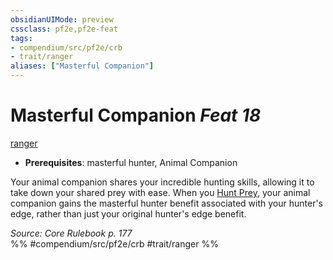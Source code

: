 ```yaml
---
obsidianUIMode: preview
cssclass: pf2e,pf2e-feat
tags:
- compendium/src/pf2e/crb
- trait/ranger
aliases: ["Masterful Companion"]
---
```

# Masterful Companion  *Feat 18*  
[ranger](Reference/Rules/Traits/ranger.md "Ranger Class Trait")  

- **Prerequisites**: masterful hunter, Animal Companion

Your animal companion shares your incredible hunting skills, allowing it to take down your shared prey with ease. When you [Hunt Prey](hunt-prey.md), your animal companion gains the masterful hunter benefit associated with your hunter's edge, rather than just your original hunter's edge benefit.

*Source: Core Rulebook p. 177*  
%% #compendium/src/pf2e/crb #trait/ranger %%
